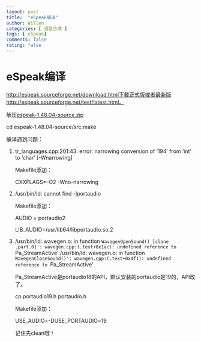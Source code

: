 ```yaml
---
layout: post
title:  "eSpeak编译"
author: Willen
categories: [ 语音合成 ]
tags: [ eSpeak]
comments: false
rating: false
---
```


# **eSpeak编译**

http://espeak.sourceforge.net/download.html下载正式版或者最新版http://espeak.sourceforge.net/test/latest.html。

解压[espeak-1.48.04-source.zip](http://sourceforge.net/projects/espeak/files/espeak/espeak-1.48/espeak-1.48.04-source.zip) 

cd espeak-1.48.04-source/src;make

编译遇到问题：

1. tr_languages.cpp:201:43: error: narrowing conversion of ‘194’ from ‘int’ to ‘char’ [-Wnarrowing]

   Makefile添加：

   CXXFLAGS=-O2 -Wno-narrowing

2. /usr/bin/ld: cannot find -lportaudio

   Makefile添加：

   AUDIO = portaudio2

   LIB_AUDIO=/usr/lib64/libportaudio.so.2

3. /usr/bin/ld: wavegen.o: in function `WavegenOpenSound() [clone .part.0]':
   wavegen.cpp:(.text+0x1ac): undefined reference to `Pa_StreamActive'
   /usr/bin/ld: wavegen.o: in function `WavegenCloseSound()':
   wavegen.cpp:(.text+0x4f1): undefined reference to `Pa_StreamActive'

   Pa_StreamActive是portaudio18的API，默认安装的portaudio是19的，API改了。

   

   cp portaudio19.h portaudio.h

   Makefile添加：

   USE_AUDIO=-DUSE_PORTAUDIO=19

   记住先clean哦！

   